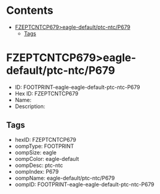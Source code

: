 



Contents
========

* [FZEPTCNTCP679>eagle-default/ptc-ntc/P679](#fzeptcntcp679eagle-defaultptc-ntcp679)
	* [Tags](#tags)

# FZEPTCNTCP679>eagle-default/ptc-ntc/P679

- ID: FOOTPRINT-eagle-eagle-default-ptc-ntc-P679
- Hex ID: FZEPTCNTCP679
- Name: 
- Description: 

## Tags

- hexID: FZEPTCNTCP679
- oompType: FOOTPRINT
- oompSize: eagle
- oompColor: eagle-default
- oompDesc: ptc-ntc
- oompIndex: P679
- oompName: eagle-default/ptc-ntc/P679
- oompID: FOOTPRINT-eagle-eagle-default-ptc-ntc-P679

